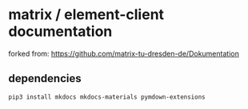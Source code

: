 # matrix / element-client documentation

forked from: https://github.com/matrix-tu-dresden-de/Dokumentation

## dependencies

```bash
pip3 install mkdocs mkdocs-materials pymdown-extensions

```
